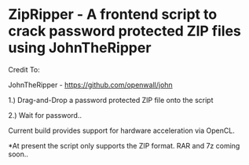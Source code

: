 # ZipRipper - A frontend script to crack password protected ZIP files using JohnTheRipper

Credit To: <br>

JohnTheRipper - <a href="https://github.com/openwall/john">https://github.com/openwall/john</a><br>

1.) Drag-and-Drop a password protected ZIP file onto the script<br>

2.) Wait for password..<br>

Current build provides support for hardware acceleration via OpenCL.<br>

*At present the script only supports the ZIP format. RAR and 7z coming soon..
